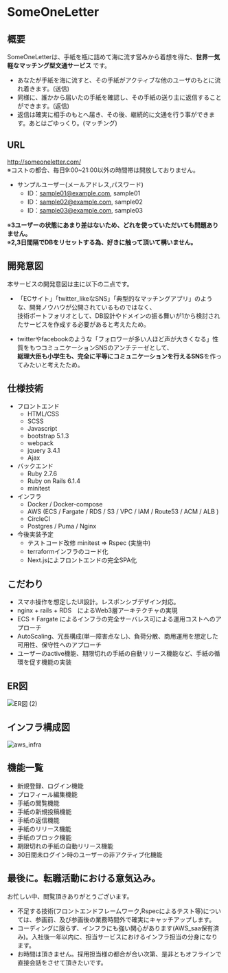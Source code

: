 # SomeOneLetter

## 概要
SomeOneLetterは、手紙を瓶に詰めて海に流す営みから着想を得た、**世界一気軽なマッチング型文通サービス** です。<br>
* あなたが手紙を海に流すと、その手紙がアクティブな他のユーザのもとに流れ着きます。(送信)<br>
* 同様に、誰かから届いたの手紙を確認し、その手紙の送り主に返信することができます。(返信)<br>
* 返信は確実に相手のもとへ届き、その後、継続的に文通を行う事ができます。あとはごゆっくり。(マッチング)<br>

## URL
http://someoneletter.com/ <br>
※コストの都合、毎日9:00~21:00以外の時間帯は開放しておりません。<br>
* サンプルユーザー(メールアドレス,パスワード)
  * ID：sample01@example.com, sample01
  * ID：sample02@example.com, sample02
  * ID：sample03@example.com, sample03<br>

※**3ユーザーの状態にあまり差はないため、どれを使っていただいても問題ありません。**<br>
※**2,3日間隔でDBをリセットする為、好きに触って頂いて構いません。**



## 開発意図
本サービスの開発意図は主に以下の二点です。<br>
* 「ECサイト」「twitter_likeなSNS」「典型的なマッチングアプリ」のような、開発ノウハウが公開されているものではなく、<br>
技術ポートフォリオとして、DB設計やドメインの振る舞いが1から検討されたサービスを作成する必要があると考えたため。<br>

* twitterやfacebookのような「フォロワーが多い人ほど声が大きくなる」性質をもつコミュニケーションSNSのアンチテーゼとして、<br>**総理大臣も小学生も、完全に平等にコミュニケーションを行えるSNS**を作ってみたいと考えたため。<br>

## 仕様技術
* フロントエンド
  * HTML/CSS
  * SCSS
  * Javascript
  * bootstrap 5.1.3
  * webpack
  * jquery 3.4.1
  * Ajax
* バックエンド
  * Ruby 2.7.6
  * Ruby on Rails 6.1.4
  * minitest
* インフラ
  * Docker / Docker-compose
  * AWS (ECS / Fargate / RDS / S3 / VPC / IAM / Route53 / ACM / ALB ) 
  * CircleCI
  * Postgres / Puma / Nginx
* 今後実装予定
  * テストコード改修 minitest => Rspec (実施中)
  * terraformインフラのコード化
  * Next.jsによフロントエンドの完全SPA化

## こだわり
* スマホ操作を想定したUI設計。レスポンシブデザイン対応。
* nginx + rails + RDS　によるWeb3層アーキテクチャの実現
* ECS + Fargate によるインフラの完全サーバレス可による運用コストへのアプローチ
* AutoScaling、冗長構成(単一障害点なし)、負荷分散、商用運用を想定した可用性、保守性へのアプローチ
* ユーザーのactive機能、期限切れの手紙の自動リリース機能など、手紙の循環を促す機能の実装

## ER図
![ER図 (2)](https://user-images.githubusercontent.com/92739738/200176935-8f90128f-a857-45d7-a9b6-254c9a34477f.png)

## インフラ構成図
![aws_infra](https://user-images.githubusercontent.com/92739738/200003088-5a49d90a-51e2-4612-aa30-ddc785100445.png)

## 機能一覧
 * 新規登録、ログイン機能
 * プロフィール編集機能
 * 手紙の閲覧機能
 * 手紙の新規投稿機能
 * 手紙の返信機能
 * 手紙のリリース機能
 * 手紙のブロック機能
 * 期限切れの手紙の自動リリース機能
 * 30日間未ログイン時のユーザーの非アクティブ化機能

## 最後に。転職活動における意気込み。
 お忙しい中、閲覧頂きありがとうございます。
* 不足する技術(フロントエンドフレームワーク,Rspecによるテスト等)については、参画前、及び参画後の業務時間外で確実にキャッチアップします。<br>
* コーディングに限らず、インフラにも強い関心があります(AWS_saa保有済み)。入社後一年以内に、担当サービスにおけるインフラ担当の分身になります。<br>
* お時間は頂きません。採用担当様の都合が合い次第、是非ともオフラインで直接会話をさせて頂きたいです。